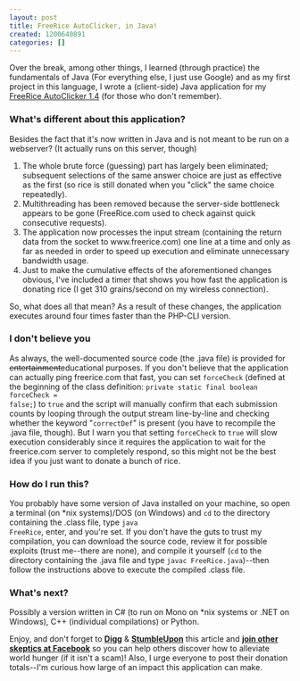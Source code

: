 ```yaml
---
layout: post
title: FreeRice AutoClicker, in Java!
created: 1200640891
categories: []
---
```

Over the break, among other things, I learned (through practice) the fundamentals of Java (For everything else, I just use Google) and as my first project in this language, I wrote a (client-side) Java application for my [FreeRice AutoClicker 1.4](http://dailycow.org/node/165) (for those who don't remember).

<h3>What's different about this application?</h3>

Besides the fact that it's now written in Java and is not meant to be run on a webserver? (It actually runs on this server, though)
<ol>
<li>The whole brute force (guessing) part has largely been eliminated; subsequent selections of the same answer choice are just as effective as the first (so rice is still donated when you "click" the same choice repeatedly).</li>
<li>Multithreading has been removed because the server-side bottleneck appears to be gone (FreeRice.com used to check against quick consecutive requests). </li>
<li>The application now processes the input stream (containing the return data from the socket to www.freerice.com) one line at a time and only as far as needed in order to speed up execution and eliminate unnecessary bandwidth usage.</li>
<li>Just to make the cumulative effects of the aforementioned changes obvious, I've included a timer that shows you how fast the application is donating rice (I get 310 grains/second on my wireless connection).</li>
</ol>
So, what does all that mean? As a result of these changes, the application executes around four times faster than the PHP-CLI version.

<h3>I don't believe you</h3>

As always, the well-documented source code (the .java file) is provided for <s>entertainment</s>educational purposes. If you don't believe that the application can actually ping freerice.com that fast, you can set <code>forceCheck</code> (defined at the beginning of the class definition: <code>private static final boolean forceCheck = false;</code>) to <code>true</code> and the script will manually confirm that each submission counts by looping through the output stream line-by-line and checking whether the keyword "<code>correctDef</code>" is present (you have to recompile the .java file, though). But I warn you that setting <code>forceCheck</code> to <code>true</code> will slow execution considerably since it requires the application to wait for the freerice.com server to completely respond, so this might not be the best idea if you just want to donate a bunch of rice.

<h3>How do I run this?</h3>

You probably have some version of Java installed on your machine, so open a terminal (on *nix systems)/DOS (on Windows) and <code>cd</code> to the directory containing the .class file, type <code>java FreeRice</code>, enter, and you're set. If you don't have the guts to trust my compilation, you can download the source code, review it for possible exploits (trust me--there are none), and compile it yourself (<code>cd</code> to the directory containing the .java file and type <code>javac FreeRice.java</code>)--then follow the instructions above to execute the compiled .class file.

<h3>What's next?</h3>

Possibly a version written in C# (to run on Mono on *nix systems or .NET on Windows), C++ (individual compilations) or Python.

Enjoy, and don't forget to <a href="http://digg.com/software/FreeRice_AutoClicker_now_in_Java"><strong>Digg</strong></a> &amp; <a href="http://www.stumbleupon.com/url/dailycow.org/node/200"><strong>StumbleUpon</strong></a> this article and <a href="http://berkeley.facebook.com/group.php?gid=7813673210"><strong>join other skeptics at Facebook</strong></a> so you can help others discover how to alleviate world hunger (if it isn't a scam)! Also, I urge everyone to post their donation totals--I'm curious how large of an impact this application can make.
